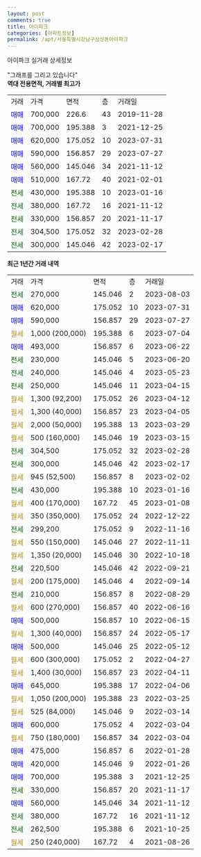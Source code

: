 ```yaml
---
layout: post
comments: true
title: 아이파크
categories: [아파트정보]
permalink: /apt/서울특별시강남구삼성동아이파크
---
```


아이파크 실거래 상세정보

<script type="text/javascript">
  google.charts.load('current', {'packages':['line', 'corechart']});
  google.charts.setOnLoadCallback(drawChart);

  function drawChart() {
    var data = new google.visualization.DataTable();
    data.addColumn('date', '거래일');
    data.addColumn('number', "매매");
    data.addColumn('number', "전세");
    data.addColumn('number', "전매");

    data.addRows([[new Date(Date.parse("2023-08-03")), null, 270000, null], [new Date(Date.parse("2023-07-31")), 620000, null, null], [new Date(Date.parse("2023-07-27")), 590000, null, null], [new Date(Date.parse("2023-07-04")), null, null, null], [new Date(Date.parse("2023-06-22")), 493000, null, null], [new Date(Date.parse("2023-06-20")), null, 230000, null], [new Date(Date.parse("2023-05-23")), null, 240000, null], [new Date(Date.parse("2023-04-15")), null, 250000, null], [new Date(Date.parse("2023-04-12")), null, null, null], [new Date(Date.parse("2023-04-05")), null, null, null], [new Date(Date.parse("2023-03-29")), null, null, null], [new Date(Date.parse("2023-03-15")), null, null, null], [new Date(Date.parse("2023-02-28")), null, 304500, null], [new Date(Date.parse("2023-02-17")), null, 300000, null], [new Date(Date.parse("2023-02-02")), null, null, null], [new Date(Date.parse("2023-01-16")), null, 430000, null], [new Date(Date.parse("2023-01-08")), null, null, null], [new Date(Date.parse("2022-12-22")), null, null, null], [new Date(Date.parse("2022-11-16")), null, 299200, null], [new Date(Date.parse("2022-11-11")), null, null, null], [new Date(Date.parse("2022-10-18")), null, null, null], [new Date(Date.parse("2022-09-21")), null, 220500, null], [new Date(Date.parse("2022-09-14")), null, null, null], [new Date(Date.parse("2022-08-29")), null, 210000, null], [new Date(Date.parse("2022-06-16")), null, null, null], [new Date(Date.parse("2022-06-15")), 500000, null, null], [new Date(Date.parse("2022-05-17")), null, null, null], [new Date(Date.parse("2022-05-12")), 500000, null, null], [new Date(Date.parse("2022-04-27")), null, null, null], [new Date(Date.parse("2022-04-11")), null, null, null], [new Date(Date.parse("2022-04-06")), 645000, null, null], [new Date(Date.parse("2022-03-25")), null, null, null], [new Date(Date.parse("2022-03-14")), null, null, null], [new Date(Date.parse("2022-03-04")), 600000, null, null], [new Date(Date.parse("2022-03-04")), null, null, null], [new Date(Date.parse("2022-01-28")), 475000, null, null], [new Date(Date.parse("2022-01-26")), 420000, null, null], [new Date(Date.parse("2021-12-25")), 700000, null, null], [new Date(Date.parse("2021-11-17")), null, 330000, null], [new Date(Date.parse("2021-11-12")), 560000, null, null], [new Date(Date.parse("2021-11-12")), null, 380000, null], [new Date(Date.parse("2021-10-25")), null, 262500, null], [new Date(Date.parse("2021-08-26")), null, null, null]]);

    var options = {
      hAxis: {
        format: 'yyyy/MM/dd'
      },    
      lineWidth: 0,
      pointsVisible: true,    
      title: '최근 1년간 유형별 실거래가 분포',
      legend: { position: 'bottom' }
    };

    var formatter = new google.visualization.NumberFormat({pattern:'###,###'} );
    formatter.format(data, 1);
    formatter.format(data, 2);
    
    setTimeout(function() {
        var chart = new google.visualization.LineChart(document.getElementById('columnchart_material'));
        chart.draw(data, (options));
        document.getElementById('loading').style.display = 'none';
    }, 200);
  }
</script>


<div id="loading" style="z-index:20; display: block; margin-left: 0px">"그래프를 그리고 있습니다"</div>
<div id="columnchart_material" style="width: 95%; margin-left: 0px; display: block"></div>
<!-- contents start -->
<b>역대 전용면적, 거래별 최고가</b>
<table class="sortable">
    <tr>
      <td>거래</td>
      <td>가격</td>
      <td>면적</td>
      <td>층</td>
      <td>거래일</td>
    </tr>
        <tr>
          <td><a style="color: blue">매매</a></td>
          <td>700,000</td>
          <td>226.6</td>
          <td>43</td>
          <td>2019-11-28</td>
        </tr>            <tr>
          <td><a style="color: blue">매매</a></td>
          <td>700,000</td>
          <td>195.388</td>
          <td>3</td>
          <td>2021-12-25</td>
        </tr>            <tr>
          <td><a style="color: blue">매매</a></td>
          <td>620,000</td>
          <td>175.052</td>
          <td>10</td>
          <td>2023-07-31</td>
        </tr>            <tr>
          <td><a style="color: blue">매매</a></td>
          <td>590,000</td>
          <td>156.857</td>
          <td>29</td>
          <td>2023-07-27</td>
        </tr>            <tr>
          <td><a style="color: blue">매매</a></td>
          <td>560,000</td>
          <td>145.046</td>
          <td>34</td>
          <td>2021-11-12</td>
        </tr>            <tr>
          <td><a style="color: blue">매매</a></td>
          <td>510,000</td>
          <td>167.72</td>
          <td>40</td>
          <td>2021-02-01</td>
        </tr>        
        <tr>
              <td><a style="color: darkgreen">전세</a></td>
              <td>430,000</td>
              <td>195.388</td>
              <td>10</td>
              <td>2023-01-16</td>
            </tr>            <tr>
              <td><a style="color: darkgreen">전세</a></td>
              <td>380,000</td>
              <td>167.72</td>
              <td>16</td>
              <td>2021-11-12</td>
            </tr>            <tr>
              <td><a style="color: darkgreen">전세</a></td>
              <td>330,000</td>
              <td>156.857</td>
              <td>20</td>
              <td>2021-11-17</td>
            </tr>            <tr>
              <td><a style="color: darkgreen">전세</a></td>
              <td>304,500</td>
              <td>175.052</td>
              <td>32</td>
              <td>2023-02-28</td>
            </tr>            <tr>
              <td><a style="color: darkgreen">전세</a></td>
              <td>300,000</td>
              <td>145.046</td>
              <td>42</td>
              <td>2023-02-17</td>
            </tr>        
    
</table>

<b>최근 1년간 거래 내역</b>

<table class="sortable">
    <tr>
      <td>거래</td>
      <td>가격</td>
      <td>면적</td>
      <td>층</td>
      <td>거래일</td>
    </tr>
    <tr>
      <td><a style="color: darkgreen">전세</a></td>
      <td>270,000</td>
      <td>145.046</td>
      <td>2</td>
      <td>2023-08-03</td>
    </tr>          <tr>
      <td><a style="color: blue">매매</a></td>
      <td>620,000</td>
      <td>175.052</td>
      <td>10</td>
      <td>2023-07-31</td>
    </tr>          <tr>
      <td><a style="color: blue">매매</a></td>
      <td>590,000</td>
      <td>156.857</td>
      <td>29</td>
      <td>2023-07-27</td>
    </tr>          <tr>
      <td><a style="color: darkgoldenrod">월세</a></td>
      <td>1,000 (200,000)</td>
      <td>195.388</td>
      <td>6</td>
      <td>2023-07-04</td>
    </tr>          <tr>
      <td><a style="color: blue">매매</a></td>
      <td>493,000</td>
      <td>156.857</td>
      <td>6</td>
      <td>2023-06-22</td>
    </tr>          <tr>
      <td><a style="color: darkgreen">전세</a></td>
      <td>230,000</td>
      <td>145.046</td>
      <td>5</td>
      <td>2023-06-20</td>
    </tr>          <tr>
      <td><a style="color: darkgreen">전세</a></td>
      <td>240,000</td>
      <td>145.046</td>
      <td>4</td>
      <td>2023-05-23</td>
    </tr>          <tr>
      <td><a style="color: darkgreen">전세</a></td>
      <td>250,000</td>
      <td>145.046</td>
      <td>11</td>
      <td>2023-04-15</td>
    </tr>          <tr>
      <td><a style="color: darkgoldenrod">월세</a></td>
      <td>1,300 (92,200)</td>
      <td>175.052</td>
      <td>26</td>
      <td>2023-04-12</td>
    </tr>          <tr>
      <td><a style="color: darkgoldenrod">월세</a></td>
      <td>1,300 (40,000)</td>
      <td>156.857</td>
      <td>23</td>
      <td>2023-04-05</td>
    </tr>          <tr>
      <td><a style="color: darkgoldenrod">월세</a></td>
      <td>2,000 (50,000)</td>
      <td>195.388</td>
      <td>13</td>
      <td>2023-03-29</td>
    </tr>          <tr>
      <td><a style="color: darkgoldenrod">월세</a></td>
      <td>500 (160,000)</td>
      <td>145.046</td>
      <td>19</td>
      <td>2023-03-15</td>
    </tr>          <tr>
      <td><a style="color: darkgreen">전세</a></td>
      <td>304,500</td>
      <td>175.052</td>
      <td>32</td>
      <td>2023-02-28</td>
    </tr>          <tr>
      <td><a style="color: darkgreen">전세</a></td>
      <td>300,000</td>
      <td>145.046</td>
      <td>42</td>
      <td>2023-02-17</td>
    </tr>          <tr>
      <td><a style="color: darkgoldenrod">월세</a></td>
      <td>945 (52,500)</td>
      <td>156.857</td>
      <td>8</td>
      <td>2023-02-02</td>
    </tr>          <tr>
      <td><a style="color: darkgreen">전세</a></td>
      <td>430,000</td>
      <td>195.388</td>
      <td>10</td>
      <td>2023-01-16</td>
    </tr>          <tr>
      <td><a style="color: darkgoldenrod">월세</a></td>
      <td>400 (170,000)</td>
      <td>167.72</td>
      <td>45</td>
      <td>2023-01-08</td>
    </tr>          <tr>
      <td><a style="color: darkgoldenrod">월세</a></td>
      <td>350 (350,000)</td>
      <td>175.052</td>
      <td>24</td>
      <td>2022-12-22</td>
    </tr>          <tr>
      <td><a style="color: darkgreen">전세</a></td>
      <td>299,200</td>
      <td>175.052</td>
      <td>9</td>
      <td>2022-11-16</td>
    </tr>          <tr>
      <td><a style="color: darkgoldenrod">월세</a></td>
      <td>550 (150,000)</td>
      <td>145.046</td>
      <td>27</td>
      <td>2022-11-11</td>
    </tr>          <tr>
      <td><a style="color: darkgoldenrod">월세</a></td>
      <td>1,350 (20,000)</td>
      <td>145.046</td>
      <td>30</td>
      <td>2022-10-18</td>
    </tr>          <tr>
      <td><a style="color: darkgreen">전세</a></td>
      <td>220,500</td>
      <td>145.046</td>
      <td>42</td>
      <td>2022-09-21</td>
    </tr>          <tr>
      <td><a style="color: darkgoldenrod">월세</a></td>
      <td>200 (175,000)</td>
      <td>145.046</td>
      <td>4</td>
      <td>2022-09-14</td>
    </tr>          <tr>
      <td><a style="color: darkgreen">전세</a></td>
      <td>210,000</td>
      <td>156.857</td>
      <td>8</td>
      <td>2022-08-29</td>
    </tr>          <tr>
      <td><a style="color: darkgoldenrod">월세</a></td>
      <td>600 (270,000)</td>
      <td>156.857</td>
      <td>40</td>
      <td>2022-06-16</td>
    </tr>          <tr>
      <td><a style="color: blue">매매</a></td>
      <td>500,000</td>
      <td>156.857</td>
      <td>10</td>
      <td>2022-06-15</td>
    </tr>          <tr>
      <td><a style="color: darkgoldenrod">월세</a></td>
      <td>1,300 (40,000)</td>
      <td>156.857</td>
      <td>24</td>
      <td>2022-05-17</td>
    </tr>          <tr>
      <td><a style="color: blue">매매</a></td>
      <td>500,000</td>
      <td>145.046</td>
      <td>25</td>
      <td>2022-05-12</td>
    </tr>          <tr>
      <td><a style="color: darkgoldenrod">월세</a></td>
      <td>600 (300,000)</td>
      <td>175.052</td>
      <td>2</td>
      <td>2022-04-27</td>
    </tr>          <tr>
      <td><a style="color: darkgoldenrod">월세</a></td>
      <td>1,400 (30,000)</td>
      <td>156.857</td>
      <td>23</td>
      <td>2022-04-11</td>
    </tr>          <tr>
      <td><a style="color: blue">매매</a></td>
      <td>645,000</td>
      <td>195.388</td>
      <td>17</td>
      <td>2022-04-06</td>
    </tr>          <tr>
      <td><a style="color: darkgoldenrod">월세</a></td>
      <td>1,050 (200,000)</td>
      <td>195.388</td>
      <td>23</td>
      <td>2022-03-25</td>
    </tr>          <tr>
      <td><a style="color: darkgoldenrod">월세</a></td>
      <td>525 (84,000)</td>
      <td>145.046</td>
      <td>9</td>
      <td>2022-03-14</td>
    </tr>          <tr>
      <td><a style="color: blue">매매</a></td>
      <td>600,000</td>
      <td>175.052</td>
      <td>4</td>
      <td>2022-03-04</td>
    </tr>          <tr>
      <td><a style="color: darkgoldenrod">월세</a></td>
      <td>750 (180,000)</td>
      <td>156.857</td>
      <td>34</td>
      <td>2022-03-04</td>
    </tr>          <tr>
      <td><a style="color: blue">매매</a></td>
      <td>475,000</td>
      <td>156.857</td>
      <td>6</td>
      <td>2022-01-28</td>
    </tr>          <tr>
      <td><a style="color: blue">매매</a></td>
      <td>420,000</td>
      <td>145.046</td>
      <td>9</td>
      <td>2022-01-26</td>
    </tr>          <tr>
      <td><a style="color: blue">매매</a></td>
      <td>700,000</td>
      <td>195.388</td>
      <td>3</td>
      <td>2021-12-25</td>
    </tr>          <tr>
      <td><a style="color: darkgreen">전세</a></td>
      <td>330,000</td>
      <td>156.857</td>
      <td>20</td>
      <td>2021-11-17</td>
    </tr>          <tr>
      <td><a style="color: blue">매매</a></td>
      <td>560,000</td>
      <td>145.046</td>
      <td>34</td>
      <td>2021-11-12</td>
    </tr>          <tr>
      <td><a style="color: darkgreen">전세</a></td>
      <td>380,000</td>
      <td>167.72</td>
      <td>16</td>
      <td>2021-11-12</td>
    </tr>          <tr>
      <td><a style="color: darkgreen">전세</a></td>
      <td>262,500</td>
      <td>195.388</td>
      <td>6</td>
      <td>2021-10-25</td>
    </tr>          <tr>
      <td><a style="color: darkgoldenrod">월세</a></td>
      <td>250 (240,000)</td>
      <td>167.72</td>
      <td>4</td>
      <td>2021-08-26</td>
    </tr>      </table>
<!-- contents end -->    

